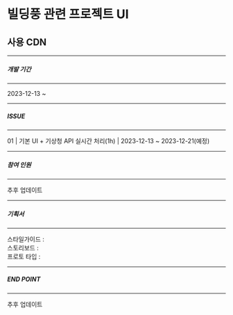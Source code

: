 
빌딩풍 관련 프로젝트 UI
=============


사용 CDN
-------------

---
##### 개발 기간
---
2023-12-13 ~ 

---
##### ISSUE
---
01 |  기본 UI + 기상청 API 실시간 처리(1h) | 2023-12-13 ~ 2023-12-21(예정)

---
##### 참여 인원
---
추후 업데이트


---
##### 기획서 
---
스타일가이드 : <br/>
스토리보드 : <br/>
프로토 타입 : <br/>

---
##### END POINT
---
추후 업데이트

 





